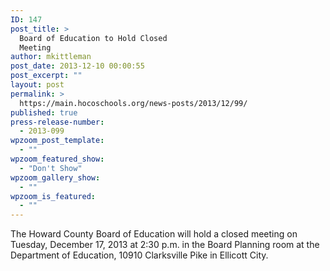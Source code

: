 ```yaml
---
ID: 147
post_title: >
  Board of Education to Hold Closed
  Meeting
author: mkittleman
post_date: 2013-12-10 00:00:55
post_excerpt: ""
layout: post
permalink: >
  https://main.hocoschools.org/news-posts/2013/12/99/
published: true
press-release-number:
  - 2013-099
wpzoom_post_template:
  - ""
wpzoom_featured_show:
  - "Don't Show"
wpzoom_gallery_show:
  - ""
wpzoom_is_featured:
  - ""
---
```

The Howard County Board of Education will hold a closed meeting on Tuesday, December 17, 2013 at 2:30 p.m. in the Board Planning room at the Department of Education, 10910 Clarksville Pike in Ellicott City.